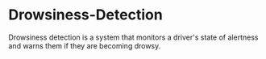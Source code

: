 # Drowsiness-Detection
Drowsiness detection is a system that monitors a driver's state of alertness and warns them if they are becoming drowsy. 
